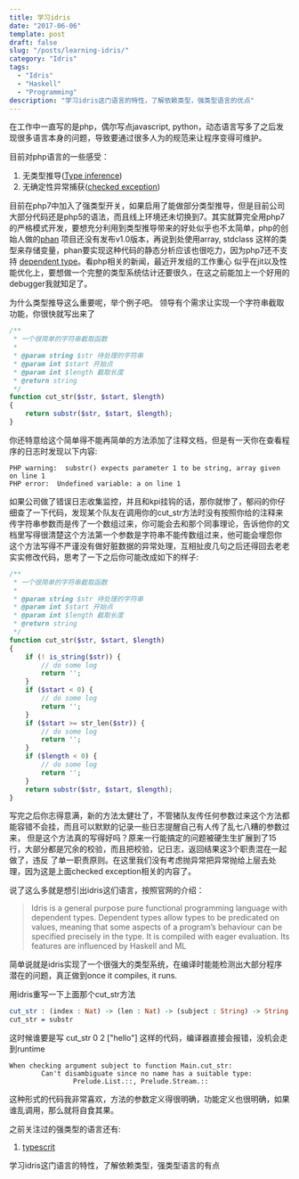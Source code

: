 ```yaml
---
title: 学习idris
date: "2017-06-06"
template: post
draft: false
slug: "/posts/learning-idris/"
category: "Idris"
tags:
  - "Idris"
  - "Haskell"
  - "Programming"
description: "学习idris这门语言的特性，了解依赖类型，强类型语言的优点"
---
```


在工作中一直写的是php，偶尔写点javascript, python，动态语言写多了之后发现很多语言本身的问题，导致要通过很多人为的规范来让程序变得可维护。

目前对php语言的一些感受：
1. 无类型推导([Type inference](https://en.wikipedia.org/wiki/Type_inference))
2. 无确定性异常捕获([checked exception](https://stackoverflow.com/questions/6115896/java-checked-vs-unchecked-exception-explanation))

目前在php7中加入了强类型开关，如果启用了能做部分类型推导，但是目前公司大部分代码还是php5的语法，而且线上环境还未切换到7。其实就算完全用php7
的严格模式开发，要想充分利用到类型推导带来的好处似乎也不太简单，php的创始人做的[phan](https://github.com/etsy/phan) 项目还没有发布v1.0版本，再说到处使用array, stdclass
这样的类型来存储变量，phan要实现这种代码的静态分析应该也很吃力，因为php7还不支持 [dependent type](https://en.wikipedia.org/wiki/Dependent_type)。看php相关的新闻，最近开发组的工作重心
似乎在jit以及性能优化上，要想做一个完整的类型系统估计还要很久，在这之前能加上一个好用的debugger我就知足了。

为什么类型推导这么重要呢，举个例子吧。
领导有个需求让实现一个字符串截取功能，你很快就写出来了

```php
/**
 * 一个很简单的字符串截取函数
 *
 * @param string $str 待处理的字符串
 * @param int $start 开始点
 * @param int $length 截取长度
 * @return string
 */
function cut_str($str, $start, $length)
{
    return substr($str, $start, $length);
}
```
你还特意给这个简单得不能再简单的方法添加了注释文档，但是有一天你在查看程序的日志时发现以下内容:
```plain
PHP warning:  substr() expects parameter 1 to be string, array given on line 1
PHP error:  Undefined variable: a on line 1
```

如果公司做了错误日志收集监控，并且和kpi挂钩的话，那你就惨了，郁闷的你仔细查了一下代码，发现某个队友在调用你的cut_str方法时没有按照你给的注释来
传字符串参数而是传了一个数组过来，你可能会去和那个同事理论，告诉他你的文档里写得很清楚这个方法第一个参数是字符串不能传数组过来，他可能会埋怨你
这个方法写得不严谨没有做好脏数据的异常处理，互相扯皮几句之后还得回去老老实实修改代码，思考了一下之后你可能改成如下的样子:

```php
/**
 * 一个很简单的字符串截取函数
 *
 * @param string $str 待处理的字符串
 * @param int $start 开始点
 * @param int $length 截取长度
 * @return string
 */
function cut_str($str, $start, $length)
{
    if (! is_string($str)) {
        // do some log
        return '';
    }
    if ($start < 0) {
        // do some log
        return '';
    }
    if ($start >= str_len($str)) {
        // do some log
        return '';
    }
    if ($length < 0) {
        // do some log
        return '';
    }
    return substr($str, $start, $length);
}
```

写完之后你志得意满，新的方法太健壮了，不管猪队友传任何参数过来这个方法都能容错不会挂，而且可以默默的记录一些日志提醒自己有人传了乱七八糟的参数过来，
但是这个方法真的写得好吗？原来一行能搞定的问题被硬生生扩展到了15行，大部分都是冗余的校验，而且把校验，记日志，返回结果这3个职责混在一起做了，违反
了单一职责原则。在这里我们没有考虑抛异常把异常抛给上层去处理，因为这是上面checked exception相关的内容了。

说了这么多就是想引出idris这们语言，按照官网的介绍：
> Idris is a general purpose pure functional programming language with dependent types. Dependent types allow types to be predicated on values, meaning that some aspects of a program’s behaviour can be specified precisely in the type. It is compiled  with eager evaluation. Its features are influenced by Haskell and ML

简单说就是idris实现了一个很强大的类型系统，在编译时能能检测出大部分程序潜在的问题，真正做到once it compiles, it runs.

用idris重写一下上面那个cut_str方法

```idris
cut_str : (index : Nat) -> (len : Nat) -> (subject : String) -> String
cut_str = substr
```

这时候谁要是写 cut_str 0 2 ["hello"] 这样的代码，编译器直接会报错，没机会走到runtime

```text
When checking argument subject to function Main.cut_str:
        Can't disambiguate since no name has a suitable type:
                Prelude.List.::, Prelude.Stream.::
```

这种形式的代码我非常喜欢，方法的参数定义得很明确，功能定义也很明确，如果谁乱调用，那么就将自食其果。

之前关注过的强类型的语言还有:

1. [typescrit](https://www.learning-idrisw.typescriptlang.org/)

学习idris这门语言的特性，了解依赖类型，强类型语言的有点
